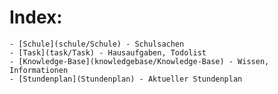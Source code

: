 # Index:
    - [Schule](schule/Schule) - Schulsachen 
    - [Task](task/Task) - Hausaufgaben, Todolist
    - [Knowledge-Base](knowledgebase/Knowledge-Base) - Wissen, Informationen 
    - [Stundenplan](Stundenplan) - Aktueller Stundenplan
    

